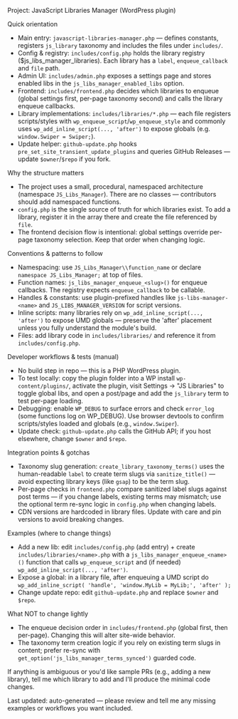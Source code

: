 Project: JavaScript Libraries Manager (WordPress plugin)

Quick orientation
- Main entry: `javascript-libraries-manager.php` — defines constants, registers `js_library` taxonomy and includes the files under `includes/`.
- Config & registry: `includes/config.php` holds the library registry ($js_libs_manager_libraries). Each library has a `label`, `enqueue_callback` and `file` path.
- Admin UI: `includes/admin.php` exposes a settings page and stores enabled libs in the `js_libs_manager_enabled_libs` option.
- Frontend: `includes/frontend.php` decides which libraries to enqueue (global settings first, per-page taxonomy second) and calls the library enqueue callbacks.
- Library implementations: `includes/libraries/*.php` — each file registers scripts/styles with `wp_enqueue_script`/`wp_enqueue_style` and commonly uses `wp_add_inline_script(..., 'after')` to expose globals (e.g. `window.Swiper = Swiper;`).
- Update helper: `github-update.php` hooks `pre_set_site_transient_update_plugins` and queries GitHub Releases — update `$owner`/`$repo` if you fork.

Why the structure matters
- The project uses a small, procedural, namespaced architecture (namespace `JS_Libs_Manager`). There are no classes — contributors should add namespaced functions.
- `config.php` is the single source of truth for which libraries exist. To add a library, register it in the array there and create the file referenced by `file`.
- The frontend decision flow is intentional: global settings override per-page taxonomy selection. Keep that order when changing logic.

Conventions & patterns to follow
- Namespacing: use `JS_Libs_Manager\\function_name` or declare `namespace JS_Libs_Manager;` at top of files.
- Function names: `js_libs_manager_enqueue_<slug>()` for enqueue callbacks. The registry expects `enqueue_callback` to be callable.
- Handles & constants: use plugin-prefixed handles like `js-libs-manager-<name>` and `JS_LIBS_MANAGER_VERSION` for script versions.
- Inline scripts: many libraries rely on `wp_add_inline_script(..., 'after')` to expose UMD globals — preserve the 'after' placement unless you fully understand the module's build.
- Files: add library code in `includes/libraries/` and reference it from `includes/config.php`.

Developer workflows & tests (manual)
- No build step in repo — this is a PHP WordPress plugin.
- To test locally: copy the plugin folder into a WP install `wp-content/plugins/`, activate the plugin, visit Settings → "JS Libraries" to toggle global libs, and open a post/page and add the `js_library` term to test per-page loading.
- Debugging: enable `WP_DEBUG` to surface errors and check `error_log` (some functions log on WP_DEBUG). Use browser devtools to confirm scripts/styles loaded and globals (e.g., `window.Swiper`).
- Update check: `github-update.php` calls the GitHub API; if you host elsewhere, change `$owner` and `$repo`.

Integration points & gotchas
- Taxonomy slug generation: `create_library_taxonomy_terms()` uses the human-readable `label` to create term slugs via `sanitize_title()` — avoid expecting library keys (like `gsap`) to be the term slug.
- Per-page checks in `frontend.php` compare sanitized label slugs against post terms — if you change labels, existing terms may mismatch; use the optional term re-sync logic in `config.php` when changing labels.
- CDN versions are hardcoded in library files. Update with care and pin versions to avoid breaking changes.

Examples (where to change things)
- Add a new lib: edit `includes/config.php` (add entry) + create `includes/libraries/<name>.php` with a `js_libs_manager_enqueue_<name>()` function that calls `wp_enqueue_script` and (if needed) `wp_add_inline_script(..., 'after')`.
- Expose a global: in a library file, after enqueuing a UMD script do `wp_add_inline_script( 'handle', 'window.MyLib = MyLib;', 'after' );`
- Change update repo: edit `github-update.php` and replace `$owner` and `$repo`.

What NOT to change lightly
- The enqueue decision order in `includes/frontend.php` (global first, then per-page). Changing this will alter site-wide behavior.
- The taxonomy term creation logic if you rely on existing term slugs in content; prefer re-sync with `get_option('js_libs_manager_terms_synced')` guarded code.

If anything is ambiguous or you'd like sample PRs (e.g., adding a new library), tell me which library to add and I'll produce the minimal code changes.

Last updated: auto-generated — please review and tell me any missing examples or workflows you want included.
